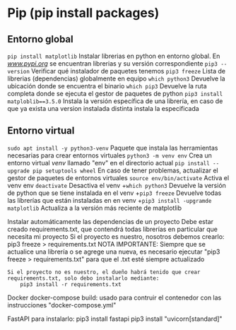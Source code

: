 # Pip (pip install packages)

## Entorno global
`pip install matplotlib`    Instalar librerias en python en entorno global. En _www.pypi.org_ se encuentran librerias y su versión correspondiente
`pip3 --version`    Verificar qué instalador de paquetes tenemos
`pip3 freeze`    Lista de librerias (dependencias) globalmente en equipo
`which python3`  Devuelve la ubicación donde se encuentra el binario 
`which pip3`  Devuelve la ruta completa donde se ejecuta el gestor de paquetes de python
`pip3 install matploblib==3.5.0`  Instala la versión específica de una librería, en caso de que ya exista una version instalada distinta instala la especificada

## Entorno virtual
`sudo apt install -y python3-venv`  Paquete que instala las herramientas necesarias para crear entornos virtuales
`python3 -m venv env`  Crea un entorno virtual _venv_ llamado "env" en el directorio actual
`pip install --upgrade pip setuptools wheel` En caso de tener problemas, actualizar el gestor de paquetes de entornos virtuales 
`source env/bin/activate`  Activa el venv env
`deactivate`  Desactiva el venv
+`which python3`  Devuelve la versión de python que se tiene instalada en el venv
+`pip3 freeze`  Devuelve todas las librerías que están instaladas en en venv
+`pip3 install -upgramde matplotlib`  Actualiza a la versión más reciente de matplotlib
	
Instalar automáticamente las dependencias de un proyecto
	Debe estar creado requirements.txt, que contendrá todas librerías en particular que necesita mi proyecto
	Si el proyecto es nuestro, nosotros debemos crearlo:
		pip3 freeze > requirements.txt
	NOTA IMPORTANTE: Siempre que se actualice una librería o se agrege una nueva, es necesario ejecutar "pip3 freeze > requirements.txt" para que el .txt esté siempre actualizado
	
	Si el proyecto no es nuestro, el dueño habrá tenido que crear requirements.txt, solo debo instalarlo mediante:
		pip3 install -r requirements.txt
		
Docker
	docker-compose build: usado para contruir el contenedor con las instrucciones "docker-compose.yml"
	
FastAPI
	para instalarlo:
		pip3 install fastapi
		pip3 install "uvicorn[standard]"


